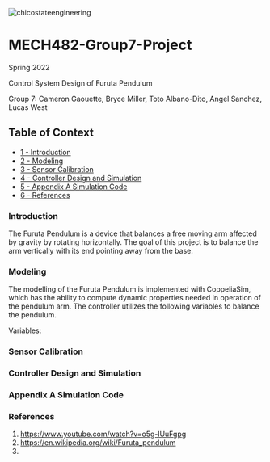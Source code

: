![chicostateengineering](https://user-images.githubusercontent.com/104525569/165656325-126c0024-a1b2-44f3-8fbc-4cbb8f84246b.png)
# MECH482-Group7-Project

 Spring 2022 
 
 Control System Design of Furuta Pendulum 
 
 Group 7: Cameron Gaouette, Bryce Miller, Toto Albano-Dito, Angel Sanchez, Lucas West 

## Table of Context
+ [1 - Introduction](#Introduction) 
+ [2 - Modeling](#Modeling)
+ [3 - Sensor Calibration](#Sensor-Calibration)
+ [4 - Controller Design and Simulation](#Controller-Design-and-Simulation)
+ [5 - Appendix A Simulation Code](#Appendix-A-Simulation-Code)
+ [6 - References](#References)

### Introduction
The Furuta Pendulum is a device that balances a free moving arm affected by gravity by rotating horizontally. The goal of this project is to balance the arm vertically with its end pointing away from the base. 
### Modeling
The modelling of the Furuta Pendulum is implemented with CoppeliaSim, which has the ability to compute dynamic properties needed in operation of the pendulum arm. The controller utilizes the following variables to balance the pendulum.

Variables: 

### Sensor Calibration

### Controller Design and Simulation 

### Appendix A Simulation Code

### References 
1) https://www.youtube.com/watch?v=o5g-lUuFgpg
2) https://en.wikipedia.org/wiki/Furuta_pendulum
3) 
